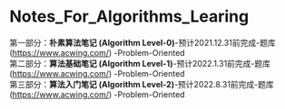 # Notes_For_Algorithms_Learing
第一部分：**朴素算法笔记 (Algorithm Level-0)**-预计2021.12.31前完成-题库(https://www.acwing.com/) -Problem-Oriented <br>
第二部分：**算法基础笔记 (Algorithm Level-1)**-预计2022.1.31前完成-题库(https://www.acwing.com/) -Problem-Oriented <br>
第三部分：**算法入门笔记 (Algorithm Level-2)**-预计2022.8.31前完成-题库(https://www.acwing.com/) -Problem-Oriented <br>
